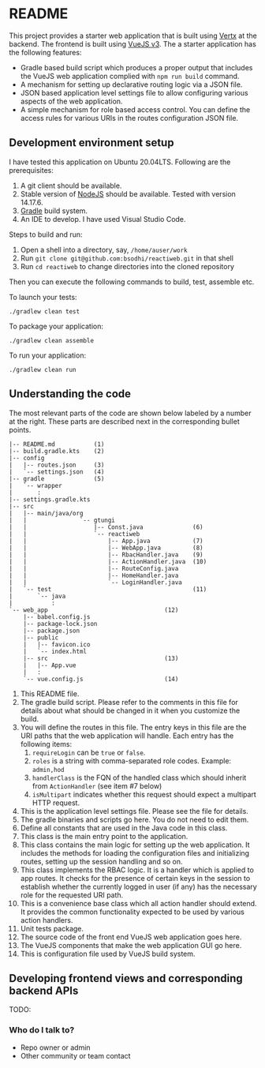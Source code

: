 # README #

This project provides a starter web application that is built using
[Vertx](https://vertx.io/) at the backend. The frontend is built using
[VueJS v3](https://v3.vuejs.org/). The a starter application has the
following features:

* Gradle based build script which produces a proper output that includes
the VueJS web application complied with `npm run build` command.
* A mechanism for setting up declarative routing logic via a JSON file.
* JSON based application level settings file to allow configuring various aspects of the web application.
* A simple mechanism for role based access control. You can define the
access rules for various URIs in the routes configuration JSON file.


## Development environment setup ##

I have tested this application on Ubuntu 20.04LTS. Following are the prerequisites:
1. A git client should be available.
2. Stable version of [NodeJS](https://nodejs.dev/) should be available. Tested with version 14.17.6.
3. [Gradle](https://gradle.org/) build system.
4. An IDE to develop. I have used Visual Studio Code.

Steps to build and run:
1. Open a shell into a directory, say, `/home/auser/work`
2. Run `git clone git@github.com:bsodhi/reactiweb.git` in that shell
3. Run `cd reactiweb` to change directories into the cloned repository

Then you can execute the following commands to build, test, assemble etc.

To launch your tests:
```
./gradlew clean test
```

To package your application:
```
./gradlew clean assemble
```

To run your application:
```
./gradlew clean run
```

## Understanding the code ##

The most relevant parts of the code are shown below labeled by
a number at the right. These parts are described next in the corresponding
bullet points.

```
|-- README.md           (1)
|-- build.gradle.kts    (2)
|-- config
|   |-- routes.json     (3)
|   `-- settings.json   (4)
|-- gradle              (5)
|   `-- wrapper
|       :
|-- settings.gradle.kts
|-- src
|   |-- main/java/org
|   |               `-- gtungi
|   |                   |-- Const.java              (6)
|   |                   `-- reactiweb
|   |                       |-- App.java            (7)
|   |                       |-- WebApp.java         (8)
|   |                       |-- RbacHandler.java    (9)
|   |                       |-- ActionHandler.java  (10)
|   |                       |-- RouteConfig.java
|   |                       |-- HomeHandler.java
|   |                       `-- LoginHandler.java   
|   `-- test                                        (11)
|       `-- java
|           :
`-- web_app                                 (12)
    |-- babel.config.js
    |-- package-lock.json
    |-- package.json
    |-- public
    |   |-- favicon.ico
    |   `-- index.html
    |-- src                                 (13)
    |   |-- App.vue
    |   :
    `-- vue.config.js                       (14)
```

1. This README file.
2. The gradle build script. Please refer to the comments in this file for details about what should be changed in it when you customize the build.
3. You will define the routes in this file. The entry keys in this file are
the URI paths that the web application will handle. Each entry has the following items:
    1. `requireLogin` can be `true` or `false`.
    2. `roles` is a string with comma-separated role codes. Example: `admin,hod`
    3. `handlerClass` is the FQN of the handled class which should inherit from `ActionHandler` (see item #7 below)
    4. `isMultipart` indicates whether this request should expect a multipart HTTP request.
4. This is the application level settings file. Please see the file for details.
5. The gradle binaries and scripts go here. You do not need to edit them.
6. Define all constants that are used in the Java code in this class.
7. This class is the main entry point to the application.
8. This class contains the main logic for setting up the web application.
It includes the methods for loading the configuration files and initializing
routes, setting up the session handling and so on.
9. This class implements the RBAC logic. It is a handler which is applied to
app routes. It checks for the presence of certain keys in the session to
establish whether the currently logged in user (if any) has the necessary 
role for the requested URI path.
10. This is a convenience base class which all action handler should extend.
It provides the common functionality expected to be used by various action handlers.
11. Unit tests package.
12. The source code of the front end VueJS web application goes here.
13. The VueJS components that make the web application GUI go here.
14. This is configuration file used by VueJS build system.

## Developing frontend views and corresponding backend APIs ##
TODO:

### Who do I talk to? ###

* Repo owner or admin
* Other community or team contact